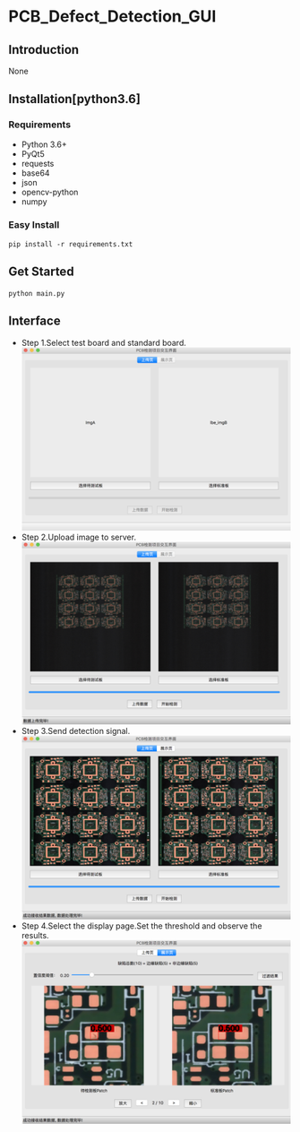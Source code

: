 # PCB_Defect_Detection_GUI
## Introduction
None

## Installation[python3.6]
### Requirements
- Python 3.6+
- PyQt5
- requests
- base64
- json
- opencv-python
- numpy

### Easy Install
```shell
pip install -r requirements.txt
```

## Get Started
```shell
python main.py
```

## Interface
- Step 1.Select test board and standard board.
![home](demo/home.png)
- Step 2.Upload image to server.
![upload](demo/upload.png)
- Step 3.Send detection signal.
![detect](demo/detect.png)
- Step 4.Select the display page.Set the threshold and observe the results.
![show](demo/show.png)
